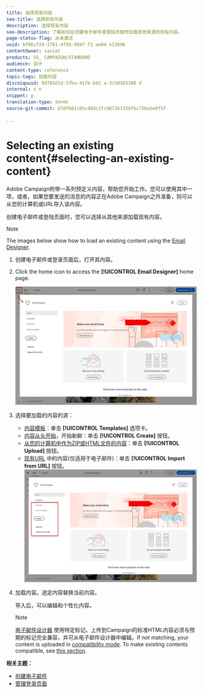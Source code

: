 ```yaml
---
title: 选择现有内容
seo-title: 选择现有内容
description: 选择现有内容
seo-description: 了解如何在创建电子邮件或登陆页面时加载其他来源的现有内容。
page-status-flag: 从未激活
uuid: 6f06cf24-1761-4f58-904f-f1 ae84 e13696
contentOwner: saviat
products: SG_ CAMPAIGN/STANDARD
audience: 设计
content-type: reference
topic-tags: 加载内容
discoiquuid: 9d785d1d-5fba-41fb-b92 a-3c50103380 d
internal: n n
snippet: y
translation-type: tm+mt
source-git-commit: b7df681c05c48dc1fc9873b1339fbc756e5e0f5f

---
```



# Selecting an existing content{#selecting-an-existing-content}

Adobe Campaign附带一系列预定义内容，帮助您开始工作。您可以使用其中一项，或者，如果您要发送的消息的内容正在Adobe Campaign之外准备，则可以从您的计算机或URL导入该内容。

创建电子邮件或登陆页面时，您可以选择从其他来源加载现有内容。

>[!NOTE]
>
>The images below show how to load an existing content using the [Email Designer](../../designing/using/about-email-content-design.md#about-the-email-designer).

1. 创建电子邮件或登录页面后，打开其内容。
1. Click the home icon to access the **[!UICONTROL Email Designer]** home page.

   ![](assets/des_loading_1.png)

1. 选择要加载的内容的源：

   * [内容模板](../../start/using/about-templates.md#content-templates)：单击 **[!UICONTROL Templates]** 选项卡。
   * [内容从头开始](../../designing/using/about-email-content-design.md#designing-an-email-content-from-scratch)，开始新鲜：单击 **[!UICONTROL Create]** 按钮。
   * [从您的计算机中作为ZIP或HTML文件的内容](../../designing/using/importing-content-from-a-file.md)：单击 **[!UICONTROL Upload]** 按钮。
   * [现有URL](../../designing/using/importing-content-from-a-url.md) 中的内容(仅适用于电子邮件)：单击 **[!UICONTROL Import from URL]** 按钮。
   ![](assets/des_loading_2.png)

1. 加载内容。选定内容替换当前内容。

   导入后，可以编辑和个性化内容。

   >[!NOTE]
   >
   >[电子邮件设计器](../../designing/using/about-email-content-design.md#about-the-email-designer) 使用特定标记。上传到Campaign的标准HTML内容必须与预期的标记完全兼容，并可从电子邮件设计器中编辑。If not matching, your content is uploaded in [compatibility mode](../../designing/using/about-email-content-design.md#email-designer-compatibility-mode). To make existing contents compatible, see [this section](../../designing/using/editing-existing-contents-with-the-email-designer.md).

**相关主题：**

* [创建电子邮件](../../channels/using/creating-an-email.md)
* [管理登录页面](../../channels/using/about-landing-pages.md)

